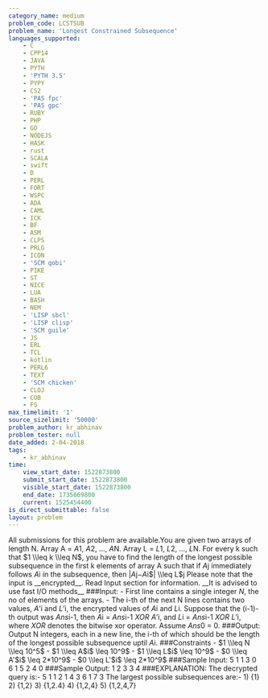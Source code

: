 ```yaml
---
category_name: medium
problem_code: LCSTSUB
problem_name: 'Longest Constrained Subsequence'
languages_supported:
    - C
    - CPP14
    - JAVA
    - PYTH
    - 'PYTH 3.5'
    - PYPY
    - CS2
    - 'PAS fpc'
    - 'PAS gpc'
    - RUBY
    - PHP
    - GO
    - NODEJS
    - HASK
    - rust
    - SCALA
    - swift
    - D
    - PERL
    - FORT
    - WSPC
    - ADA
    - CAML
    - ICK
    - BF
    - ASM
    - CLPS
    - PRLG
    - ICON
    - 'SCM qobi'
    - PIKE
    - ST
    - NICE
    - LUA
    - BASH
    - NEM
    - 'LISP sbcl'
    - 'LISP clisp'
    - 'SCM guile'
    - JS
    - ERL
    - TCL
    - kotlin
    - PERL6
    - TEXT
    - 'SCM chicken'
    - CLOJ
    - COB
    - FS
max_timelimit: '1'
source_sizelimit: '50000'
problem_author: kr_abhinav
problem_tester: null
date_added: 2-04-2018
tags:
    - kr_abhinav
time:
    view_start_date: 1522873800
    submit_start_date: 1522873800
    visible_start_date: 1522873800
    end_date: 1735669800
    current: 1525454400
is_direct_submittable: false
layout: problem
---
```

All submissions for this problem are available.You are given two arrays of length N. Array A = $A$1, $A$2, ..., $A$N. Array L = $L$1, $L$2, ..., $L$N. For every k such that $1 \\leq k \\leq N$, you have to find the length of the longest possible subsequence in the first k elements of array A such that if $A$j immediately follows $A$i in the subsequence, then $|A$j$-A$i$| \\leq L$j Please note that the input is \_\_encrypted\_\_. Read Input section for information. \_\_It is advised to use fast I/O methods\_\_ ###Input: - First line contains a single integer $N$, the no of elements of the arrays. - The i-th of the next N lines contains two values, $A’$i and $L’$i, the encrypted values of $A$i and $L$i. Suppose that the (i-1)-th output was $Ans$i-1, then $A$i = $Ans$i-1 $XOR$ $A’$i, and $L$i = $Ans$i-1 $XOR$ $L’$i, where $XOR$ denotes the bitwise xor operator. Assume $Ans$0 = 0. ###Output: Output N integers, each in a new line, the i-th of which should be the length of the longest possible subsequence uptil $A$i. ###Constraints - $1 \\leq N \\leq 10^5$ - $1 \\leq A$i$ \\leq 10^9$ - $1 \\leq L$i$ \\leq 10^9$ - $0 \\leq A'$i$ \\leq 2\*10^9$ - $0 \\leq L'$i$ \\leq 2\*10^9$ ###Sample Input: 5 1 1 3 0 6 1 5 2 4 0 ###Sample Output: 1 2 3 3 4 ###EXPLANATION: The decrypted query is:- 5 1 1 2 1 4 3 6 1 7 3 The largest possible subsequences are:- 1) {1} 2) {1,2} 3) {1,2.4} 4) {1,2,4} 5) {1,2,4,7}
